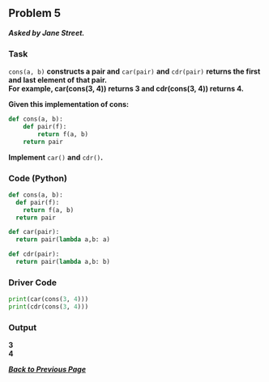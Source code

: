 ## Problem 5
***Asked by Jane Street.***
### Task
`cons(a, b)` **constructs a pair and** `car(pair)` **and** `cdr(pair)` **returns the first and last element of that pair.**  
**For example, car(cons(3, 4)) returns 3 and cdr(cons(3, 4)) returns 4.**

**Given this implementation of cons:**
```python
def cons(a, b):
    def pair(f):
        return f(a, b)
    return pair
```
**Implement** `car()` **and** `cdr()`**.**
### Code (Python)
```python
def cons(a, b):
  def pair(f):
    return f(a, b)
  return pair

def car(pair):
  return pair(lambda a,b: a)

def cdr(pair):
  return pair(lambda a,b: b)
```
### Driver Code
```python
print(car(cons(3, 4)))
print(cdr(cons(3, 4)))

```
### Output
**3**  
**4**

***[Back to Previous Page](https://github.com/theInvincible/Daily-Coding-Problem/)***
